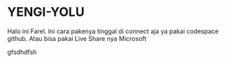 # YENGI-YOLU



Halo ini Farel. Ini cara pakenya tinggal di connect aja ya pakai codespace github.
Atau bisa pakai Live Share nya Microsoft

gfsdhdfsh